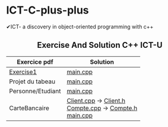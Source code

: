 # ICT-C-plus-plus
✔ICT- a discovery in object-oriented programming with c++

<div align="center">

## Exercise And Solution C++   ICT-U
</div>

<div align="center">

| Exercice pdf | Solution |
| -- | -- |
| <a href="https://github.com/NGUENAZEBS/ICT-C-plus-plus/raw/main/ExercicePDF/Exercices1.pdf">Exercise1</a> | <a href="https://github.com/NGUENAZEBS/ICT-C-plus-plus/blob/main/Solution/exercise1/main.cpp">main.cpp</a> |
| Projet du tabeau | <a href="https://github.com/NGUENAZEBS/ICT-C-plus-plus/blob/main/Solution/exercer/main.cpp">main.cpp</a> |
| Personne/Etudiant | <a href="https://github.com/NGUENAZEBS/ICT-C-plus-plus/blob/main/Solution/exopersonne/main.cpp">main.cpp</a> |
| CarteBancaire | [Client.cpp]() -> [Client.h]() <br> [Compte.cpp]()  ->  [Compte.h]() <br> [main.cpp]() |

</div>

